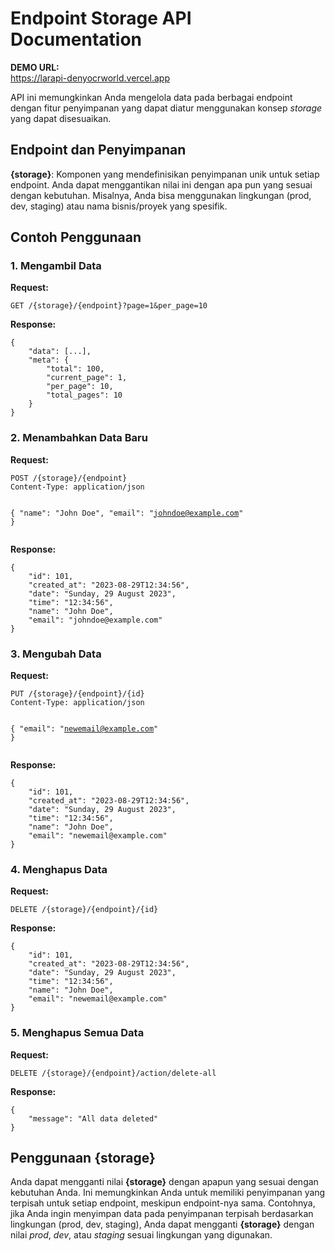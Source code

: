 <!DOCTYPE html>
<html>
<body>

<h1>Endpoint Storage API Documentation</h1>

<b>DEMO URL:</b><br/>
https://larapi-denyocrworld.vercel.app

<p>API ini memungkinkan Anda mengelola data pada berbagai endpoint dengan fitur penyimpanan yang dapat diatur menggunakan konsep <em>storage</em> yang dapat disesuaikan.</p>

<h2>Endpoint dan Penyimpanan</h2>

<p>
    <strong>{storage}</strong>: Komponen yang mendefinisikan penyimpanan unik untuk setiap endpoint.
    Anda dapat menggantikan nilai ini dengan apa pun yang sesuai dengan kebutuhan.
    Misalnya, Anda bisa menggunakan lingkungan (prod, dev, staging) atau nama bisnis/proyek yang spesifik.
</p>

<h2>Contoh Penggunaan</h2>

<h3>1. Mengambil Data</h3>

<p><strong>Request:</strong></p>
<pre><code>GET /{storage}/{endpoint}?page=1&amp;per_page=10</code></pre>

<p><strong>Response:</strong></p>
<pre><code>{
    "data": [...],
    "meta": {
        "total": 100,
        "current_page": 1,
        "per_page": 10,
        "total_pages": 10
    }
}</code></pre>

<h3>2. Menambahkan Data Baru</h3>

<p><strong>Request:</strong></p>
<pre><code>POST /{storage}/{endpoint}
Content-Type: application/json

{
    "name": "John Doe",
    "email": "johndoe@example.com"
}</code></pre>

<p><strong>Response:</strong></p>
<pre><code>{
    "id": 101,
    "created_at": "2023-08-29T12:34:56",
    "date": "Sunday, 29 August 2023",
    "time": "12:34:56",
    "name": "John Doe",
    "email": "johndoe@example.com"
}</code></pre>

<h3>3. Mengubah Data</h3>

<p><strong>Request:</strong></p>
<pre><code>PUT /{storage}/{endpoint}/{id}
Content-Type: application/json

{
    "email": "newemail@example.com"
}</code></pre>

<p><strong>Response:</strong></p>
<pre><code>{
    "id": 101,
    "created_at": "2023-08-29T12:34:56",
    "date": "Sunday, 29 August 2023",
    "time": "12:34:56",
    "name": "John Doe",
    "email": "newemail@example.com"
}</code></pre>

<h3>4. Menghapus Data</h3>

<p><strong>Request:</strong></p>
<pre><code>DELETE /{storage}/{endpoint}/{id}</code></pre>

<p><strong>Response:</strong></p>
<pre><code>{
    "id": 101,
    "created_at": "2023-08-29T12:34:56",
    "date": "Sunday, 29 August 2023",
    "time": "12:34:56",
    "name": "John Doe",
    "email": "newemail@example.com"
}</code></pre>

<h3>5. Menghapus Semua Data</h3>

<p><strong>Request:</strong></p>
<pre><code>DELETE /{storage}/{endpoint}/action/delete-all</code></pre>

<p><strong>Response:</strong></p>
<pre><code>{
    "message": "All data deleted"
}</code></pre>

<h2>Penggunaan {storage}</h2>

<p>Anda dapat mengganti nilai <strong>{storage}</strong> dengan apapun yang sesuai dengan kebutuhan Anda. Ini memungkinkan Anda untuk memiliki penyimpanan yang terpisah untuk setiap endpoint, meskipun endpoint-nya sama. Contohnya, jika Anda ingin menyimpan data pada penyimpanan terpisah berdasarkan lingkungan (prod, dev, staging), Anda dapat mengganti <strong>{storage}</strong> dengan nilai <em>prod</em>, <em>dev</em>, atau <em>staging</em> sesuai lingkungan yang digunakan.</p>

</body>
</html>
